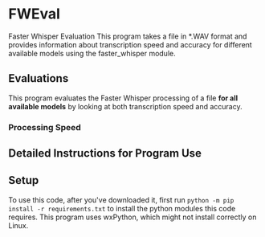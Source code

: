 # FWEval
Faster Whisper Evaluation
This program takes a file in *.WAV format and provides information about transcription speed and accuracy for different available models using the faster_whisper module.
## Evaluations
This program evaluates the Faster Whisper processing of a file **for all available models** by looking at both transcription speed and accuracy.
### Processing Speed

## Detailed Instructions for Program Use
## Setup
To use this code, after you've downloaded it, first run `python -m pip install -r requirements.txt` to install the python modules this code requires.  This program uses wxPython, which might not install correctly on Linux.  
